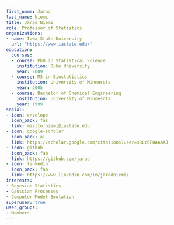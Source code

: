 ```yaml
---
first_name: Jarad
last_name: Niemi
title: Jarad Niemi
role: Professor of Statistics
organizations:
- name: Iowa State University
  url: "https://www.iastate.edu/"
education:
  courses:
  - course: PhD in Statistical Science
    institution: Duke University
    year: 2009
  - course: MS in Biostatistics
    institution: University of Minnesota
    year: 2005
  - course: Bachelor of Chemical Engineering
    institution: University of Minnesota
    year: 1999
social:
- icon: envelope
  icon_pack: fas
  link: mailto:niemi@iastate.edu
- icon: google-scholar
  icon_pack: ai
  link: https://scholar.google.com/citations?user=sRLc6F8AAAAJ
- icon: github
  icon_pack: fab
  link: https://github.com/jarad
- icon: linkedin
  icon_pack: fab
  link: https://www.linkedin.com/in/jaradniemi/
interests:
- Bayesian Statistics
- Gaussian Processes
- Computer Model Emulation
superuser: true
user_groups:
- Members
---
```

